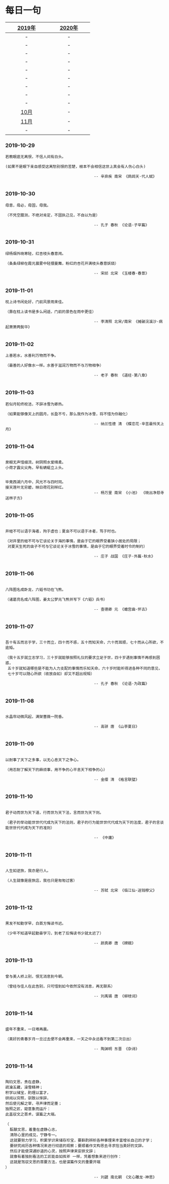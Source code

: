 # 每日一句 

| &nbsp;&nbsp;&nbsp;&nbsp;&nbsp;&nbsp;&nbsp;[2019年](README.md)&nbsp;&nbsp;&nbsp;&nbsp;&nbsp;&nbsp;&nbsp; | &nbsp;&nbsp;&nbsp;&nbsp;&nbsp;&nbsp;&nbsp;[2020年](README.md)&nbsp;&nbsp;&nbsp;&nbsp;&nbsp;&nbsp;&nbsp; |
| :-: | :-: |
| - | - |
| - | - |
| - | - |
| - | - |
| - | - |
| - | - |
| - | - |
| - | - |
| - | - |
| [10月](2019/10月.md) | - |
| [11月](2019/11月.md) | - |
| - | - |




### 2019-10-29
```
若教眼底无离恨，不信人间有白头。

(如果不是眼下亲自感受这离愁别恨的苦楚，根本不会相信这世上真会有人伤心白头)

                                       -- 辛弃疾 南宋 《鹧鸪天·代人赋》
                             
```

### 2019-10-30
```
毋意，毋必，毋固，毋我。

（不凭空臆测，不绝对肯定，不固执己见，不自以为是）

                                       -- 孔子 春秋 《论语·子罕篇》
                                       
```

### 2019-10-31
```
绿杨烟外晓寒轻，红杏枝头春意闹。

（条条绿柳在霞光晨雾中轻摆曼舞，粉红的杏花开满枝头春意妖娆）

                                       -- 宋祁 北宋 《玉楼春·春景》
                                       
```

### 2019-11-01
```
枕上诗书闲处好，门前风景雨来佳。

（靠在枕上读书是多么闲适，门前的景色在雨中更佳）

                                       -- 李清照 北宋/南宋 《摊破浣溪沙·病起萧萧两鬓华》
                                       
```

### 2019-11-02
```
上善若水，水善利万物而不争。

（最善的人好像水一样。水善于滋润万物而不与万物相争）

                                       -- 老子 春秋 《道经·第八章》                                       
                                       
```

### 2019-11-03
```
若似月轮终皎洁，不辞冰雪为卿热。

（如果能够像天上的圆月，长盈不亏，那么我作为冰雪，将不惜为你融化）

                                       -- 纳兰性德 清 《蝶恋花·辛苦最怜天上月》                                       
                                       
```

### 2019-11-04
```

泉眼无声惜细流，树阴照水爱晴柔。
小荷才露尖尖角，早有蜻蜓立上头。


毕竟西湖六月中，风光不与四时同。
接天莲叶无穷碧，映日荷花别样红。
                                       -- 杨万里 南宋 《小池》 《晓出净慈寺送林子方》                                      
                                       
```

### 2019-11-05
```

井蛙不可以语于海者，拘于虚也；夏虫不可以语于冰者，笃于时也。

（对井里的蛙不可与它谈论关于海的事情，是由于它的眼界受着狭小居处的局限；
 对夏天生死的虫子不可与它谈论关于冰雪的事情，是由于它的眼界受着时令的制约）

                                       -- 庄子 战国 《庄子·外篇·秋水》                        
                                       
```

### 2019-11-06
```

八阵图名成卧龙，六韬书功在飞熊。

（诸葛亮名成八阵图，姜太公梦兆飞熊并写下《六韬》兵书）

                                       -- 查德卿 元 《蟾宫曲·怀古》
                                       
```


### 2019-11-07
```

吾十有五而志于学，三十而立，四十而不惑，五十而知天命，六十而耳顺，七十而从心所欲，不逾矩。

（我十五岁就立志学习，三十岁就能够按照礼仪的要求立足于世，四十岁遇到事情不再感到困惑，
 五十岁就知道哪些是不能为人力支配的事情而乐知天命，六十岁时能听得进各种不同的意见，
 七十岁可以随心所欲（收放自如）却又不超出规矩）

                                       -- 孔子 春秋 《论语·为政篇》
                                       
```

### 2019-11-08
```

水晶帘动微风起，满架蔷薇一院香。

                                       -- 高骈 唐 《山亭夏日》
                                       
```

### 2019-11-09
```

以耐事了天下之多事，以无心息天下之争心。

（用忍耐了解天下的麻烦事，用不争的心平息天下相争的心）

                                       -- 金缨 清 《格言联璧》
                                       
```

### 2019-11-10
```

君子动而世为天下道，行而世为天下法，言而世为天下则。

（君子的举动能世世代代成为天下的法则，君子的行为能世世代代成为天下的法度，君子的言谈能世世代代成为天下的准则）

                                       -- 《中庸》
                                       
```

### 2019-11-11
```

人生如逆旅，我亦是行人。

（人生就像是座旅店，我也只是匆匆过客）

                                       -- 苏轼 北宋 《临江仙·送钱穆父》
                                       
```

### 2019-11-12
```

黑发不知勤学早，白首方悔读书迟。

（少年不知道早起勤奋学习，到老了后悔读书少就太迟了）

                                       -- 颜真卿 唐 《嫦娥》
                                       
```

### 2019-11-13
```

曾与美人桥上别，恨无消息到今朝。

（曾经与佳人在此告别，只可惜到如今依然没有消息，再无联系）

                                       -- 刘禹锡 唐 《柳枝词》
                                       
```

### 2019-11-14
```

盛年不重来，一日难再晨。

（美好的青春岁月一旦过去便不会再重来，一天之中永远看不到第二次日出）

                                       -- 陶渊明 东晋 《杂诗》 
                                       
```

### 2019-11-14
```

陶钧文思，贵在虚静，
疏瀹五藏，澡雪精神；
积学以储宝，酌理以富才，
研阅以穷照，驯致以怿辞，
然后使元解之宰，寻声律而定墨；
独照之匠，窥意象而运斤：
此盖驭文之首术，谋篇之大端。

（
  酝酿文思，着重在虚静心志，
  清除心里的成见，宁静专一。
  这就要努力学习，积累学识来储存珍宝，要斟酌辨析各种事理来丰富增长自己的才学；
  要研究阅历各种情况来进行彻底的观察；要顺着作文构思去寻求恰当美好的文辞。
  然后才能使深通妙道的心灵，按照声律来安排文辞；
  就像有着独到看法的工匠能自如挥斧 一样，凭着想象来进行创作：
  这就是驾驭文思的首要方法，也是谋篇作文的重要开端
）

                                       -- 刘勰 南北朝 《文心雕龙·神思》 
                                       
```

